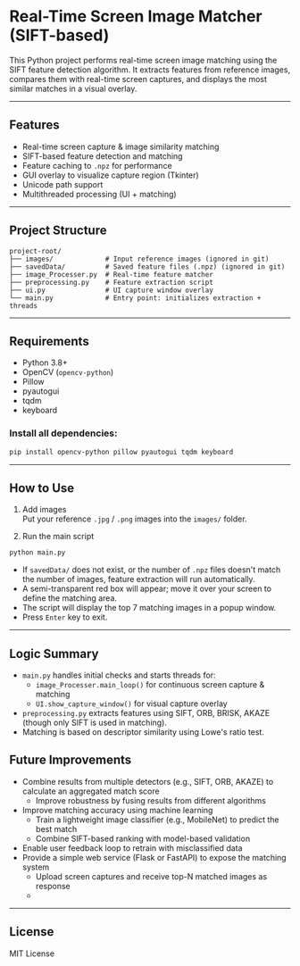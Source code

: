 # Real-Time Screen Image Matcher (SIFT-based)

This Python project performs real-time screen image matching using the SIFT feature detection algorithm. It extracts features from reference images, compares them with real-time screen captures, and displays the most similar matches in a visual overlay.

---

## Features

- Real-time screen capture & image similarity matching
- SIFT-based feature detection and matching
- Feature caching to `.npz` for performance
- GUI overlay to visualize capture region (Tkinter)
- Unicode path support
- Multithreaded processing (UI + matching)

---

## Project Structure

```
project-root/
├── images/             # Input reference images (ignored in git)
├── savedData/          # Saved feature files (.npz) (ignored in git)
├── image_Processer.py  # Real-time feature matcher
├── preprocessing.py    # Feature extraction script
├── ui.py               # UI capture window overlay
└── main.py             # Entry point: initializes extraction + threads
```

---

## Requirements

- Python 3.8+
- OpenCV (`opencv-python`)
- Pillow
- pyautogui
- tqdm
- keyboard

### Install all dependencies:

```bash
pip install opencv-python pillow pyautogui tqdm keyboard
```

---

## How to Use

1. Add images  
   Put your reference `.jpg` / `.png` images into the `images/` folder.

2. Run the main script

```bash
python main.py
```

- If `savedData/` does not exist, or the number of `.npz` files doesn't match the number of images, feature extraction will run automatically.
- A semi-transparent red box will appear; move it over your screen to define the matching area.
- The script will display the top 7 matching images in a popup window.
- Press `Enter` key to exit.

---

## Logic Summary

- `main.py` handles initial checks and starts threads for:
  - `image_Processer.main_loop()` for continuous screen capture & matching
  - `UI.show_capture_window()` for visual capture overlay
- `preprocessing.py` extracts features using SIFT, ORB, BRISK, AKAZE (though only SIFT is used in matching).
- Matching is based on descriptor similarity using Lowe's ratio test.


## Future Improvements
- Combine results from multiple detectors (e.g., SIFT, ORB, AKAZE) to calculate an aggregated match score
  - Improve robustness by fusing results from different algorithms
- Improve matching accuracy using machine learning
  - Train a lightweight image classifier (e.g., MobileNet) to predict the best match
  - Combine SIFT-based ranking with model-based validation
- Enable user feedback loop to retrain with misclassified data
- Provide a simple web service (Flask or FastAPI) to expose the matching system
  - Upload screen captures and receive top-N matched images as response
  - 
---

## License

MIT License
